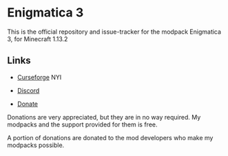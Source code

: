 <h1>Enigmatica 3</h1>

This is the official repository and issue-tracker for the modpack Enigmatica 3, for Minecraft 1.13.2

<h2>Links</h2>

* [Curseforge](https://minecraft.curseforge.com/projects/enigmatica3) NYI

* [Discord](https://discord.gg/HnWNd7X)

* [Donate](https://www.paypal.com/donate/?token=rLi79iv4RtBrYHL2FqHIa5o-w6kPTzm3Fhk_WQjfIAF9N5ON-lNKwY1wtL03p2d07QuJE0&country.x=US&locale.x=US)

Donations are very appreciated, but they are in no way required. My modpacks and the support provided for them is free.

A portion of donations are donated to the mod developers who make my modpacks possible.
